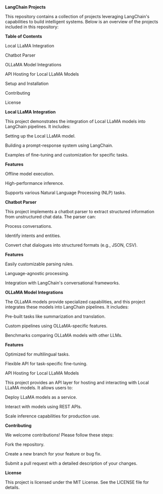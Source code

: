 ****LangChain Projects****

This repository contains a collection of projects leveraging LangChain's capabilities to build intelligent systems. Below is an overview of the projects included in this repository:

**Table of Contents**

Local LLaMA Integration

Chatbot Parser

OLLaMA Model Integrations

API Hosting for Local LLaMA Models

Setup and Installation

Contributing

License

**Local LLaMA Integration**

This project demonstrates the integration of Local LLaMA models into LangChain pipelines. It includes:

Setting up the Local LLaMA model.

Building a prompt-response system using LangChain.

Examples of fine-tuning and customization for specific tasks.

**Features**

Offline model execution.

High-performance inference.

Supports various Natural Language Processing (NLP) tasks.

**Chatbot Parser**

This project implements a chatbot parser to extract structured information from unstructured chat data. The parser can:

Process conversations.

Identify intents and entities.

Convert chat dialogues into structured formats (e.g., JSON, CSV).

**Features**

Easily customizable parsing rules.

Language-agnostic processing.

Integration with LangChain's conversational frameworks.

**OLLaMA Model Integrations**

The OLLaMA models provide specialized capabilities, and this project integrates these models into LangChain pipelines. It includes:

Pre-built tasks like summarization and translation.

Custom pipelines using OLLaMA-specific features.

Benchmarks comparing OLLaMA models with other LLMs.

**Features**

Optimized for multilingual tasks.

Flexible API for task-specific fine-tuning.

API Hosting for Local LLaMA Models

This project provides an API layer for hosting and interacting with Local LLaMA models. It allows users to:

Deploy LLaMA models as a service.

Interact with models using REST APIs.

Scale inference capabilities for production use.

**Contributing**

We welcome contributions! Please follow these steps:

Fork the repository.

Create a new branch for your feature or bug fix.

Submit a pull request with a detailed description of your changes.

**License**

This project is licensed under the MIT License. See the LICENSE file for details.

